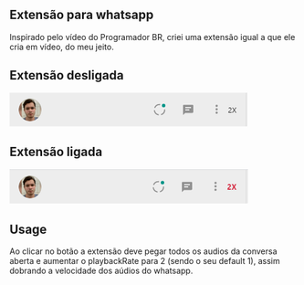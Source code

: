 ## Extensão para whatsapp
Inspirado pelo vídeo do Programador BR, criei uma extensão igual a que ele cria em vídeo, do meu jeito.

## Extensão desligada
![Extension image Off](images/extension-off.png)

## Extensão ligada
![Extension image On](images/extension-on.png)

## Usage

Ao clicar no botão a extensão deve pegar todos os audios da conversa aberta e aumentar o playbackRate para 2 (sendo o seu default 1), assim dobrando a velocidade dos aúdios do whatsapp.